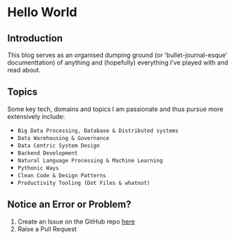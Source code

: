 # Hello World

## Introduction

This blog serves as an organised dumping ground (or 'bullet-journal-esque' documenttation) of anything and (hopefully) everything I've played with and read about.

## Topics

Some key tech, domains and topics I am passionate and thus pursue more extensively include:

* `Big Data Processing, Database & Distributed systems`
* `Data Warehousing & Governance`
* `Data Centric System Design`
* `Backend Development`
* `Natural Language Processing & Machine Learning`
* `Pythonic Ways`
* `Clean Code & Design Patterns`
* `Productivity Tooling (Dot Files & whatnot)`

## Notice an Error or Problem?

1. Create an Issue on the GitHub repo [here](https://github.com/ChristopherLiew/chris-liew-technical-blog/issues)
2. Raise a Pull Request
